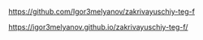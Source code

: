 https://github.com/Igor3melyanov/zakrivayuschiy-teg-f

https://igor3melyanov.github.io/zakrivayuschiy-teg-f/